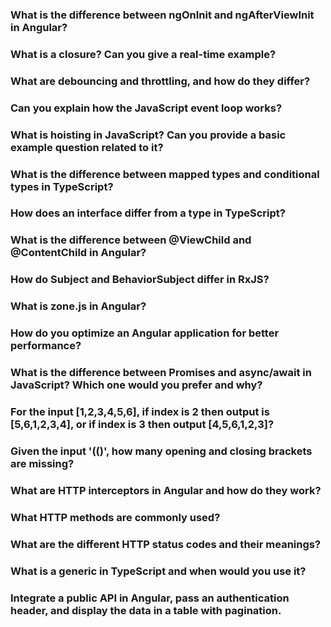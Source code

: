### What is the difference between ngOnInit and ngAfterViewInit in Angular?

### What is a closure? Can you give a real-time example?

### What are debouncing and throttling, and how do they differ?

### Can you explain how the JavaScript event loop works?

### What is hoisting in JavaScript? Can you provide a basic example question related to it?

### What is the difference between mapped types and conditional types in TypeScript?

### How does an interface differ from a type in TypeScript?

### What is the difference between @ViewChild and @ContentChild in Angular?

### How do Subject and BehaviorSubject differ in RxJS?

### What is zone.js in Angular?

### How do you optimize an Angular application for better performance?

### What is the difference between Promises and async/await in JavaScript? Which one would you prefer and why?

### For the input [1,2,3,4,5,6], if index is 2 then output is [5,6,1,2,3,4], or if index is 3 then output [4,5,6,1,2,3]?

### Given the input '(()', how many opening and closing brackets are missing?

### What are HTTP interceptors in Angular and how do they work?

### What HTTP methods are commonly used?

### What are the different HTTP status codes and their meanings?

### What is a generic in TypeScript and when would you use it?

### Integrate a public API in Angular, pass an authentication header, and display the data in a table with pagination.



